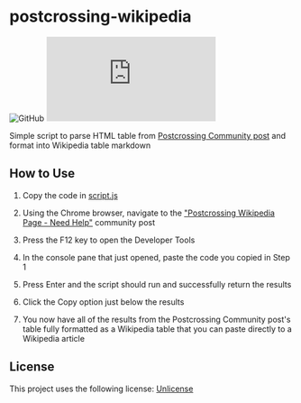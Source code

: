 # postcrossing-wikipedia
![GitHub](https://img.shields.io/github/license/dynamiccookies/postcrossing-wikipedia?style=for-the-badge)
![GitHub file size in bytes](https://img.shields.io/github/size/dynamiccookies/postcrossing-wikipedia/script.js?style=for-the-badge)


Simple script to parse HTML table from [Postcrossing Community post](https://community.postcrossing.com/t/postcrossing-wikipedia-page-need-help/55442/5) and format into Wikipedia table markdown

## How to Use

1. Copy the code in [script.js](https://raw.githubusercontent.com/dynamiccookies/postcrossing-wikipedia/main/script.js)

2. Using the Chrome browser, navigate to the ["Postcrossing Wikipedia Page - Need Help"](https://community.postcrossing.com/t/postcrossing-wikipedia-page-need-help/55442/5) community post

3. Press the F12 key to open the Developer Tools

4. In the console pane that just opened, paste the code you copied in Step 1

5. Press Enter and the script should run and successfully return the results

6. Click the Copy option just below the results

7. You now have all of the results from the Postcrossing Community post's table fully formatted as a Wikipedia table that you can paste directly to a Wikipedia article

## License

This project uses the following license: [Unlicense](LICENSE)
